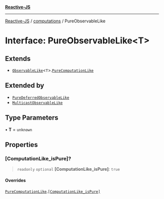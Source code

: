 [**Reactive-JS**](../../README.md)

***

[Reactive-JS](../../README.md) / [computations](../README.md) / PureObservableLike

# Interface: PureObservableLike\<T\>

## Extends

- [`ObservableLike`](ObservableLike.md)\<`T`\>.[`PureComputationLike`](PureComputationLike.md)

## Extended by

- [`PureDeferredObservableLike`](PureDeferredObservableLike.md)
- [`MulticastObservableLike`](MulticastObservableLike.md)

## Type Parameters

• **T** = `unknown`

## Properties

### \[ComputationLike\_isPure\]?

> `readonly` `optional` **\[ComputationLike\_isPure\]**: `true`

#### Overrides

[`PureComputationLike`](PureComputationLike.md).[`[ComputationLike_isPure]`](PureComputationLike.md#computationlike_ispure)
